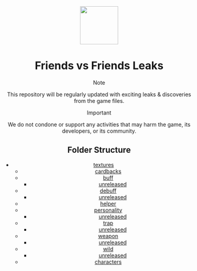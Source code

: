 <div align="center">
  <img src="https://cdn.discordapp.com/attachments/1154635156511006761/1166533851259093022/Untitled1.png?ex=654ad64f&is=6538614f&hm=b1eae6c784a262a5ca01b6a16e7aff6f4a6263098ce31d3ffe4023c098cf498a" width="100"/>
</div>
<h1 align="center">Friends vs Friends Leaks</h1>
<div align="center">

> [!NOTE]
> This repository will be regularly updated with exciting leaks & discoveries from the game files.

> [!IMPORTANT]
> We do not condone or support any activities that may harm the game, its developers, or its community.

## Folder Structure

- [textures](/textures)
  - [cardbacks](/textures/cardbacks)
  - [buff](/textures/cards/buff)
    - [unreleased](/textures/cards/buff/unreleased)
  - [debuff](/textures/cards/debuff)
    - [unreleased](/textures/cards/debuff/unreleased)
  - [helper](/textures/cards/helper)
  - [personality](/textures/cards/personality)
    - [unreleased](/textures/cards/personality/unreleased)
  - [trap](/textures/cards/trap)
    - [unreleased](/textures/cards/trap/unreleased)
  - [weapon](/textures/cards/weapon)
    - [unreleased](/textures/cards/weapon/unreleased)
  - [wild](/textures/cards/wild)
    - [unreleased](/textures/cards/wild/unreleased)
  - [characters](/textures/characters)

</div>



